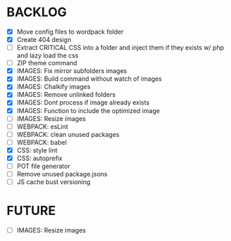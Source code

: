 
# BACKLOG

- [x] Move config files to wordpack folder
- [x] Create 404 design
- [ ] Extract CRITICAL CSS into a folder and inject them if they exists w/ php and lazy load the css
- [ ] ZIP theme command
- [x] IMAGES: Fix mirror subfolders images
- [x] IMAGES: Build command without watch of images
- [x] IMAGES: Chalkify images
- [x] IMAGES: Remove unlinked folders
- [x] IMAGES: Dont process if image already exists
- [x] IMAGES: Function to include the optimized image
- [ ] IMAGES: Resize images
- [ ] WEBPACK: esLint
- [ ] WEBPACK: clean unused packages
- [ ] WEBPACK: babel
- [x] CSS: style lint
- [x] CSS: autoprefix
- [ ] POT file generator
- [ ] Remove unused package.jsons
- [ ] JS cache bust versioning 

# FUTURE
- [ ] IMAGES: Resize images